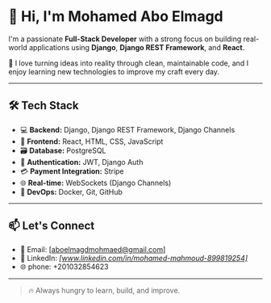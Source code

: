# 👋 Hi, I'm Mohamed Abo Elmagd

I'm a passionate **Full-Stack Developer** with a strong focus on building real-world applications using **Django**, **Django REST Framework**, and **React**.

🚀 I love turning ideas into reality through clean, maintainable code, and I enjoy learning new technologies to improve my craft every day.

---

## 🛠️ Tech Stack

- 💻 **Backend:** Django, Django REST Framework, Django Channels
- 🎨 **Frontend:** React, HTML, CSS, JavaScript
- 🗃️ **Database:** PostgreSQL
- 🔐 **Authentication:** JWT, Django Auth
- 💳 **Payment Integration:** Stripe
- 🌐 **Real-time:** WebSockets (Django Channels)
- 🐳 **DevOps:** Docker, Git, GitHub

---



## 📫 Let's Connect

- 📧 Email: [aboelmagdmohmaed@gmail.com]
- 💼 LinkedIn: *[www.linkedin.com/in/mohamed-mahmoud-899819254]*  
- 🌐 phone: +201032854623

---

> 🔥 Always hungry to learn, build, and improve.

